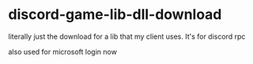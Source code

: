 # discord-game-lib-dll-download
literally just the download for a lib that my client uses. It's for discord rpc

also used for microsoft login now
